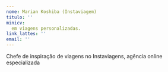 ```yaml
---
nome: Marian Koshiba (Instaviagem)
titulo: ''
minicv:
  em viagens personalizadas.
link_lattes: ''
email: ''
---
```


 Chefe de inspiração de viagens no Instaviagens, agência online especializada